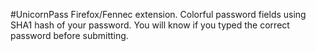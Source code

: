 #UnicornPass
Firefox/Fennec extension.
Colorful password fields using SHA1 hash of your password. You will know if you typed the correct password before submitting.

